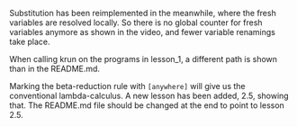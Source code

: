 <!-- Copyright (c) 2016-2019 K Team. All Rights Reserved. -->

Substitution has been reimplemented in the meanwhile, where the fresh
variables are resolved locally.  So there is no global counter for
fresh variables anymore as shown in the video, and fewer variable
renamings take place.

When calling krun on the programs in lesson_1, a different path is
shown than in the README.md.

Marking the beta-reduction rule with `[anywhere]` will give us the
conventional lambda-calculus.  A new lesson has been added, 2.5,
showing that.  The README.md file should be changed at the end to
point to lesson 2.5.
